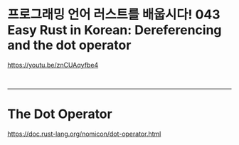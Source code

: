 # 프로그래밍 언어 러스트를 배웁시다! 043 Easy Rust in Korean: Dereferencing and the dot operator 

https://youtu.be/znCUAqyfbe4

<br>

<hr>

# The Dot Operator

https://doc.rust-lang.org/nomicon/dot-operator.html

